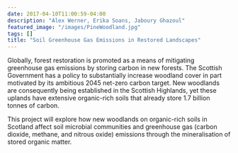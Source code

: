 ```yaml
---
date: 2017-04-10T11:00:59-04:00
description: "Alex Werner, Erika Soans, Jaboury Ghazoul"
featured_image: "/images/PineWoodland.jpg"
tags: []
title: "Soil Greenhouse Gas Emissions in Restored Landscapes"
---
```

Globally, forest restoration is promoted as a means of mitigating greenhouse gas emissions by storing carbon in new forests. The Scottish Government has a policy to substantially increase woodland cover in part motivated by its ambitious 2045 net-zero carbon target. New woodlands are consequently being established in the Scottish Highlands, yet these uplands have extensive organic-rich soils that already store 1.7 billion tonnes of carbon. 

This project will explore how new woodlands on organic-rich soils in Scotland affect soil microbial communities and greenhouse gas (carbon dioxide, methane, and nitrous oxide) emissions through the mineralisation of stored organic matter.